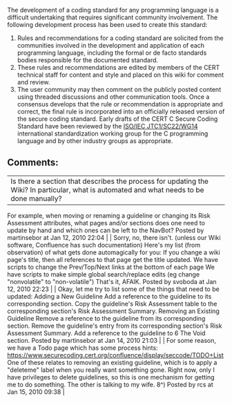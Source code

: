 The development of a coding standard for any programming language is a difficult undertaking that requires significant community involvement. The following development process has been used to create this standard:
1.  Rules and recommendations for a coding standard are solicited from the communities involved in the development and application of each programming language, including the formal or de facto standards bodies responsible for the documented standard.
2.  These rules and recommendations are edited by members of the CERT technical staff for content and style and placed on this wiki for comment and review.
3.  The user community may then comment on the publicly posted content using threaded discussions and other communication tools. Once a consensus develops that the rule or recommendation is appropriate and correct, the final rule is incorporated into an officially released version of the secure coding standard.
Early drafts of the CERT C Secure Coding Standard have been reviewed by the [ISO/IEC JTC1/SC22/WG14](http://www.open-std.org/jtc1/sc22/wg14/) international standardization working group for the C programming language and by other industry groups as appropriate.
## Comments:

|  |
| ----|
| Is there a section that describes the process for updating the Wiki? In particular, what is automated and what needs to be done manually?
For example, when moving or renaming a guideline or changing its Risk Assessment attributes, what pages and/or sections does one need to update by hand and which ones can be left to the NavBot?
                                        Posted by martinsebor at Jan 12, 2010 22:04
                                     |
| Sorry, no, there isn't. (unless our Wiki software, Confluence has such documentation)
Here's my list (from observation) of what gets done automagically for you:
    If you change a wiki page's title, then all references to that page get the title updated.
    We have scripts to change the Prev/Top/Next links at the bottom of each page
    We have scripts to make simple global search/replace edits (eg change "nonvolatile" to "non-volatile")
That's it, AFAIK.
                                        Posted by svoboda at Jan 12, 2010 22:23
                                     |
| Okay, let me try to list some of the things that need to be updated:
Adding a New Guideline
    Add a reference to the guideline to its corresponding section.
    Copy the guideline's Risk Assessment table to the corresponding section's Risk Assessment Summary.
Removing an Existing Guideline
    Remove a reference to the guideline from its corresponding section.
    Remove the guideline's entry from its corresponding section's Risk Assessment Summary.
    Add a reference to the guideline to 6 The Void section.
                                        Posted by martinsebor at Jan 14, 2010 21:03
                                     |
| For some reason, we have a Todo page which has some process hints:
https://www.securecoding.cert.org/confluence/display/seccode/TODO+List 
One of these relates to removing an existing guideline, which is to apply a "deleteme" label when you really want something gone.
Right now, only I have privileges to delete guidelines, so this is one mechanism for getting me to do something.  The other is talking to my wife.  8^)
                                        Posted by rcs at Jan 15, 2010 09:38
                                     |


